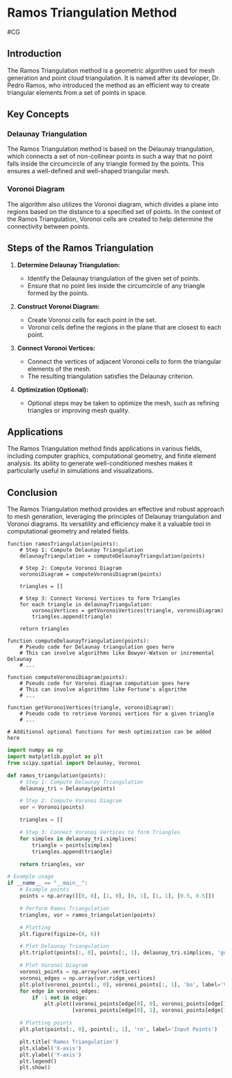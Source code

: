# Ramos Triangulation Method
#CG

## Introduction

The Ramos Triangulation method is a geometric algorithm used for mesh generation and point cloud triangulation. It is named after its developer, Dr. Pedro Ramos, who introduced the method as an efficient way to create triangular elements from a set of points in space.

## Key Concepts

### Delaunay Triangulation

The Ramos Triangulation method is based on the Delaunay triangulation, which connects a set of non-collinear points in such a way that no point falls inside the circumcircle of any triangle formed by the points. This ensures a well-defined and well-shaped triangular mesh.

### Voronoi Diagram

The algorithm also utilizes the Voronoi diagram, which divides a plane into regions based on the distance to a specified set of points. In the context of the Ramos Triangulation, Voronoi cells are created to help determine the connectivity between points.

## Steps of the Ramos Triangulation

1. **Determine Delaunay Triangulation:**
   - Identify the Delaunay triangulation of the given set of points.
   - Ensure that no point lies inside the circumcircle of any triangle formed by the points.

2. **Construct Voronoi Diagram:**
   - Create Voronoi cells for each point in the set.
   - Voronoi cells define the regions in the plane that are closest to each point.

3. **Connect Voronoi Vertices:**
   - Connect the vertices of adjacent Voronoi cells to form the triangular elements of the mesh.
   - The resulting triangulation satisfies the Delaunay criterion.

4. **Optimization (Optional):**
   - Optional steps may be taken to optimize the mesh, such as refining triangles or improving mesh quality.

## Applications

The Ramos Triangulation method finds applications in various fields, including computer graphics, computational geometry, and finite element analysis. Its ability to generate well-conditioned meshes makes it particularly useful in simulations and visualizations.

## Conclusion

The Ramos Triangulation method provides an effective and robust approach to mesh generation, leveraging the principles of Delaunay triangulation and Voronoi diagrams. Its versatility and efficiency make it a valuable tool in computational geometry and related fields.

```pseudo-code
function ramosTriangulation(points):
    # Step 1: Compute Delaunay Triangulation
    delaunayTriangulation = computeDelaunayTriangulation(points)

    # Step 2: Compute Voronoi Diagram
    voronoiDiagram = computeVoronoiDiagram(points)

    triangles = []

    # Step 3: Connect Voronoi Vertices to form Triangles
    for each triangle in delaunayTriangulation:
        voronoiVertices = getVoronoiVertices(triangle, voronoiDiagram)
        triangles.append(triangle)

    return triangles

function computeDelaunayTriangulation(points):
    # Pseudo code for Delaunay triangulation goes here
    # This can involve algorithms like Bowyer-Watson or incremental Delaunay
    # ...

function computeVoronoiDiagram(points):
    # Pseudo code for Voronoi diagram computation goes here
    # This can involve algorithms like Fortune's algorithm
    # ...

function getVoronoiVertices(triangle, voronoiDiagram):
    # Pseudo code to retrieve Voronoi vertices for a given triangle
    # ...

# Additional optional functions for mesh optimization can be added here
```

```python
import numpy as np
import matplotlib.pyplot as plt
from scipy.spatial import Delaunay, Voronoi

def ramos_triangulation(points):
    # Step 1: Compute Delaunay Triangulation
    delaunay_tri = Delaunay(points)

    # Step 2: Compute Voronoi Diagram
    vor = Voronoi(points)

    triangles = []

    # Step 3: Connect Voronoi Vertices to form Triangles
    for simplex in delaunay_tri.simplices:
        triangle = points[simplex]
        triangles.append(triangle)

    return triangles, vor

# Example usage
if __name__ == "__main__":
    # Example points
    points = np.array([[0, 0], [1, 0], [0, 1], [1, 1], [0.5, 0.5]])

    # Perform Ramos Triangulation
    triangles, vor = ramos_triangulation(points)

    # Plotting
    plt.figure(figsize=(8, 6))

    # Plot Delaunay Triangulation
    plt.triplot(points[:, 0], points[:, 1], delaunay_tri.simplices, 'go--', label='Delaunay Triangulation')

    # Plot Voronoi Diagram
    voronoi_points = np.array(vor.vertices)
    voronoi_edges = np.array(vor.ridge_vertices)
    plt.plot(voronoi_points[:, 0], voronoi_points[:, 1], 'bo', label='Voronoi Diagram')
    for edge in voronoi_edges:
        if -1 not in edge:
            plt.plot([voronoi_points[edge[0], 0], voronoi_points[edge[1], 0]],
                     [voronoi_points[edge[0], 1], voronoi_points[edge[1], 1]], 'b-')

    # Plotting points
    plt.plot(points[:, 0], points[:, 1], 'ro', label='Input Points')

    plt.title('Ramos Triangulation')
    plt.xlabel('X-axis')
    plt.ylabel('Y-axis')
    plt.legend()
    plt.show()
```
